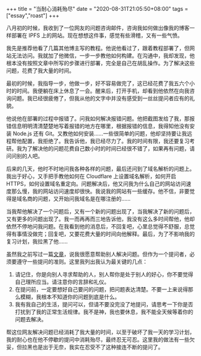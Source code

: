 +++
title = "当耐心消耗殆尽"
date = "2020-08-31T21:05:50+08:00"
tags = ["essay","roast"]
+++

八月初的时候，我收到了一位网友的问题咨询邮件，咨询我如何做出像我的博客一样部署在 IPFS 上的网站。现在想想这件事，感觉有些滑稽，又有一些气愤。

我先是推荐他看了几篇其他博主写的教程。他说他看过了，跟着教程部署了，但网站无法访问。我就加了他微信，一步一步教他如何构建。在沟通中，我却发现，他根本没有按照文章中所写的步骤进行部署，完全是自己在胡乱操作。为了解决这些问题，花费了我大量的时间。

最初的时候，我指导一步，他做一步，好不容易做完了，这已经花费了我五六个小时的时间。我便躺在床上休息了一会。醒来后，打开手机，却看到他依然在向我咨询问题。我已经很疲倦了，但我从他的文字中并没有感受到一丝丝提问者应有的礼貌。

他说他在部署的过程中报错了。问我如何解决报错问题。他把截图发给了我，那报错信息明明清清楚楚地写着报错的地方在哪里，根据报错的信息，我得知他没有安装 Node.js 还有 Git。又教他如何安装……一些很简单的问题，他却坚持要让我远程帮他配置，我拒绝了。我告诉他，我已经尽力了。我的时间有限，我还要复习考研。我为了解决他的问题花费自己数小时的时间已经很不错了，如果再有问题，请问问别的人吧。

后来的几天，他时不时地问我各种各样的问题，最后还问到了域名解析的问题上。我出于好心，又手把手教他如何在 Cloudflare 上设置域名解析，如何开启 HTTPS，如何设置域名重定向。问题解决后，他又问我为什么自己的网站访问速度那么慢，我的网站访问速度却很快。我说我的网站有一些缓存。他不信，非要觉得是域名商的问题，又开始问我域名是在哪注册的……

当我帮他解决了一个问题后，又有一个新的问题出现了，当我解决了新的问题后，又有更多的问题出现了。我一而再再而三地告诉他，我没有这么多时间帮他，他却依然不停地问我问题。在我看到他的消息后，不回复吧，心里总觉得不舒服，总觉得有事情没做完；回复吧，又要花费大量的时间向他解释。最后，为了不影响我的复习计划，我拉黑了他……

虽然我之前写过一篇[文章](/life/ideas/ask-and-answer/)，说我很愿意帮助别人解决问题。但作为一个提问者，必须要遵守一些提问的准则。这里我列出我认为最关键的几点：

1. 请记住，你是向别人寻求帮助的人，别人帮你是处于别人的好心，你不要觉得自己理所应当。请注意你的言辞和礼仪。
2. 在提问前，一定要想好自己要问的问题，把问题表达清楚。不要一上来说得那么模糊，我根本不知道你的问题到底是什么。
3. 我有我自己的生活，提问可以，但请不要没完没了地提问，请思考一下你是否打扰到了我的正常生活规律。我不是神，我也要休息，我不能全天候等着你的问题去解决。

帮这位网友解决问题已经消耗了我大量的时间，以至于破坏了我一天的学习计划，我的耐心也在他不停歇的提问中消耗殆尽，最终忍无可忍。这里我的做法有一些欠妥，但拉黑也是出于无奈，我实在忍受不了这种接连不断的提问了。